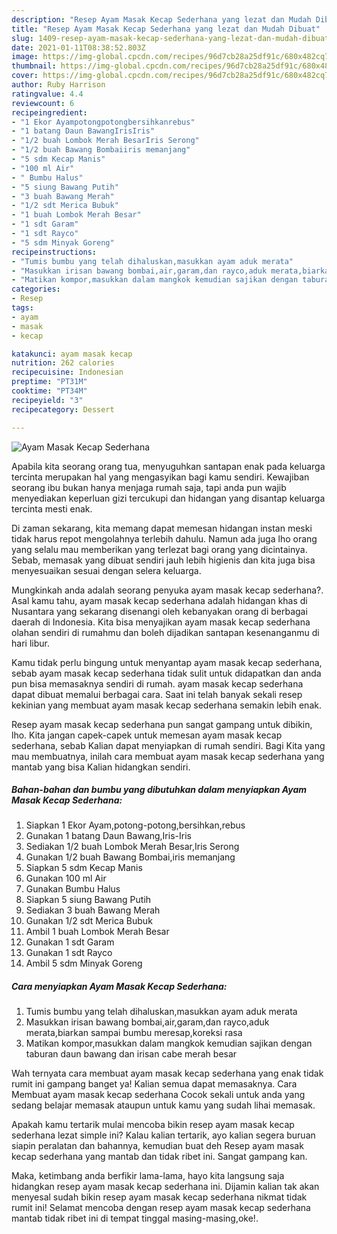 ```yaml
---
description: "Resep Ayam Masak Kecap Sederhana yang lezat dan Mudah Dibuat"
title: "Resep Ayam Masak Kecap Sederhana yang lezat dan Mudah Dibuat"
slug: 1409-resep-ayam-masak-kecap-sederhana-yang-lezat-dan-mudah-dibuat
date: 2021-01-11T08:38:52.803Z
image: https://img-global.cpcdn.com/recipes/96d7cb28a25df91c/680x482cq70/ayam-masak-kecap-sederhana-foto-resep-utama.jpg
thumbnail: https://img-global.cpcdn.com/recipes/96d7cb28a25df91c/680x482cq70/ayam-masak-kecap-sederhana-foto-resep-utama.jpg
cover: https://img-global.cpcdn.com/recipes/96d7cb28a25df91c/680x482cq70/ayam-masak-kecap-sederhana-foto-resep-utama.jpg
author: Ruby Harrison
ratingvalue: 4.4
reviewcount: 6
recipeingredient:
- "1 Ekor Ayampotongpotongbersihkanrebus"
- "1 batang Daun BawangIrisIris"
- "1/2 buah Lombok Merah BesarIris Serong"
- "1/2 buah Bawang Bombaiiris memanjang"
- "5 sdm Kecap Manis"
- "100 ml Air"
- " Bumbu Halus"
- "5 siung Bawang Putih"
- "3 buah Bawang Merah"
- "1/2 sdt Merica Bubuk"
- "1 buah Lombok Merah Besar"
- "1 sdt Garam"
- "1 sdt Rayco"
- "5 sdm Minyak Goreng"
recipeinstructions:
- "Tumis bumbu yang telah dihaluskan,masukkan ayam aduk merata"
- "Masukkan irisan bawang bombai,air,garam,dan rayco,aduk merata,biarkan sampai bumbu meresap,koreksi rasa"
- "Matikan kompor,masukkan dalam mangkok kemudian sajikan dengan taburan daun bawang dan irisan cabe merah besar"
categories:
- Resep
tags:
- ayam
- masak
- kecap

katakunci: ayam masak kecap 
nutrition: 262 calories
recipecuisine: Indonesian
preptime: "PT31M"
cooktime: "PT34M"
recipeyield: "3"
recipecategory: Dessert

---
```



![Ayam Masak Kecap Sederhana](https://img-global.cpcdn.com/recipes/96d7cb28a25df91c/680x482cq70/ayam-masak-kecap-sederhana-foto-resep-utama.jpg)

Apabila kita seorang orang tua, menyuguhkan santapan enak pada keluarga tercinta merupakan hal yang mengasyikan bagi kamu sendiri. Kewajiban seorang ibu bukan hanya menjaga rumah saja, tapi anda pun wajib menyediakan keperluan gizi tercukupi dan hidangan yang disantap keluarga tercinta mesti enak.

Di zaman  sekarang, kita memang dapat memesan hidangan instan meski tidak harus repot mengolahnya terlebih dahulu. Namun ada juga lho orang yang selalu mau memberikan yang terlezat bagi orang yang dicintainya. Sebab, memasak yang dibuat sendiri jauh lebih higienis dan kita juga bisa menyesuaikan sesuai dengan selera keluarga. 



Mungkinkah anda adalah seorang penyuka ayam masak kecap sederhana?. Asal kamu tahu, ayam masak kecap sederhana adalah hidangan khas di Nusantara yang sekarang disenangi oleh kebanyakan orang di berbagai daerah di Indonesia. Kita bisa menyajikan ayam masak kecap sederhana olahan sendiri di rumahmu dan boleh dijadikan santapan kesenanganmu di hari libur.

Kamu tidak perlu bingung untuk menyantap ayam masak kecap sederhana, sebab ayam masak kecap sederhana tidak sulit untuk didapatkan dan anda pun bisa memasaknya sendiri di rumah. ayam masak kecap sederhana dapat dibuat memalui berbagai cara. Saat ini telah banyak sekali resep kekinian yang membuat ayam masak kecap sederhana semakin lebih enak.

Resep ayam masak kecap sederhana pun sangat gampang untuk dibikin, lho. Kita jangan capek-capek untuk memesan ayam masak kecap sederhana, sebab Kalian dapat menyiapkan di rumah sendiri. Bagi Kita yang mau membuatnya, inilah cara membuat ayam masak kecap sederhana yang mantab yang bisa Kalian hidangkan sendiri.

<!--inarticleads1-->

##### Bahan-bahan dan bumbu yang dibutuhkan dalam menyiapkan Ayam Masak Kecap Sederhana:

1. Siapkan 1 Ekor Ayam,potong-potong,bersihkan,rebus
1. Gunakan 1 batang Daun Bawang,Iris-Iris
1. Sediakan 1/2 buah Lombok Merah Besar,Iris Serong
1. Gunakan 1/2 buah Bawang Bombai,iris memanjang
1. Siapkan 5 sdm Kecap Manis
1. Gunakan 100 ml Air
1. Gunakan  Bumbu Halus
1. Siapkan 5 siung Bawang Putih
1. Sediakan 3 buah Bawang Merah
1. Gunakan 1/2 sdt Merica Bubuk
1. Ambil 1 buah Lombok Merah Besar
1. Gunakan 1 sdt Garam
1. Gunakan 1 sdt Rayco
1. Ambil 5 sdm Minyak Goreng




<!--inarticleads2-->

##### Cara menyiapkan Ayam Masak Kecap Sederhana:

1. Tumis bumbu yang telah dihaluskan,masukkan ayam aduk merata
1. Masukkan irisan bawang bombai,air,garam,dan rayco,aduk merata,biarkan sampai bumbu meresap,koreksi rasa
1. Matikan kompor,masukkan dalam mangkok kemudian sajikan dengan taburan daun bawang dan irisan cabe merah besar




Wah ternyata cara membuat ayam masak kecap sederhana yang enak tidak rumit ini gampang banget ya! Kalian semua dapat memasaknya. Cara Membuat ayam masak kecap sederhana Cocok sekali untuk anda yang sedang belajar memasak ataupun untuk kamu yang sudah lihai memasak.

Apakah kamu tertarik mulai mencoba bikin resep ayam masak kecap sederhana lezat simple ini? Kalau kalian tertarik, ayo kalian segera buruan siapin peralatan dan bahannya, kemudian buat deh Resep ayam masak kecap sederhana yang mantab dan tidak ribet ini. Sangat gampang kan. 

Maka, ketimbang anda berfikir lama-lama, hayo kita langsung saja hidangkan resep ayam masak kecap sederhana ini. Dijamin kalian tak akan menyesal sudah bikin resep ayam masak kecap sederhana nikmat tidak rumit ini! Selamat mencoba dengan resep ayam masak kecap sederhana mantab tidak ribet ini di tempat tinggal masing-masing,oke!.

